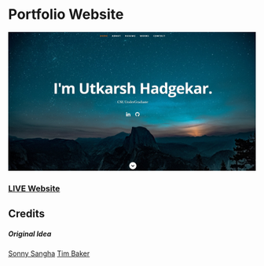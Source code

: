 # Portfolio Website

![Utkarsh Hadgekar: Portfolio Website](resumescreenshot.jpg?raw=true "Utkarsh Hadgekar Portfolio Website")

### <a href="https://frosty-volhard-44eef0.netlify.app/">LIVE Website</a>

## Credits

##### Original Idea

<a href="https://github.com/sonnysangha/Resume-Portfolio-Starter-pack">Sonny Sangha</a>
<a href="https://github.com/tbakerx/react-resume-template/blob/master/README.md">Tim Baker</a>
